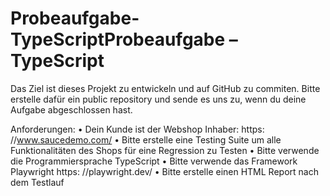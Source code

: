 # Probeaufgabe-TypeScriptProbeaufgabe – TypeScript

Das Ziel ist dieses Projekt zu entwickeln und auf GitHub zu commiten. Bitte erstelle dafür ein public
repository und sende es uns zu, wenn du deine Aufgabe abgeschlossen hast.

Anforderungen: 
• Dein Kunde ist der Webshop Inhaber: https: //www.saucedemo.com/
• Bitte erstelle eine Testing Suite um alle Funktionalitäten des Shops für eine
  Regression zu Testen
• Bitte verwende die Programmiersprache TypeScript
• Bitte verwende das Framework Playwright https: //playwright.dev/
• Bitte erstelle einen HTML Report nach dem Testlauf